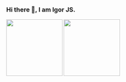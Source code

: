 ### Hi there 👋, I am Igor JS.

<!--
Add me to your network on [![Linkedin](https://img.shields.io/badge/-Igor_J_Santos-blue?style=flat-square&logo=Linkedin&logoColor=white&link=https://www.linkedin.com/in/igorjosesantos/)](https://www.linkedin.com/in/igorjosesantos/)
-->

<a href="https://github.com/igorjs">
  <img align="left" height='150px' src="https://github-readme-stats.vercel.app/api/top-langs/?username=igorjs&hide=jupyter%20notebook,html&layout=compact&theme=dark" />
</a>

<a href="https://github.com/igorjs">
  <img align="left" height='150px' src="https://github-readme-stats.vercel.app/api?username=igorjs&show_icons=true&theme=dark" />
</a>

<!--
**igorjs/igorjs** is a ✨ _special_ ✨ repository because its `README.md` (this file) appears on your GitHub profile.

Here are some ideas to get you started:

- 🔭 I’m currently working on ...
- 🌱 I’m currently learning ...
- 👯 I’m looking to collaborate on ...
- 🤔 I’m looking for help with ...
- 💬 Ask me about ...
- 📫 How to reach me: ...
- 😄 Pronouns: ...
- ⚡ Fun fact: ...
-->
